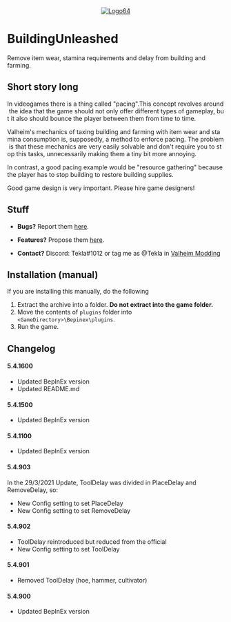 ‎<p align="center">[![Logo64](https://user-images.githubusercontent.com/23636548/135311233-240e15b7-73b1-4d2e-b37c-b0b527338504.png)](https://ko-fi.com/tekla)</p>

# BuildingUnleashed

Remove item wear, stamina requirements and delay from building and farming.

## Short story long

In videogames there is a thing called "pacing".This concept revolves around the idea that the game should not only offer different types of gameplay, but it also should bounce the player between them from time to time.

Valheim's mechanics of taxing building and farming with item wear and stamina consumption is, supposedly, a method to enforce pacing. The problem is that these mechanics are very easily solvable and don't require you to stop this tasks, unnecessarily making them a tiny bit more annoying.

In contrast, a good pacing example would be "resource gathering" because the player has to stop building to restore building supplies.

Good game design is very important. Please hire game designers!

## Stuff

-   **Bugs?** Report them [here](https://github.com/T3kla/ValMods/issues).

-   **Features?** Propose them [here](https://github.com/T3kla/ValMods/issues).

-   **Contact?** Discord: Tekla#1012 or tag me as @Tekla in [Valheim Modding](https://discord.gg/RBq2mzeu4z)

## Installation (manual)

If you are installing this manually, do the following

1. Extract the archive into a folder. **Do not extract into the game folder.**
2. Move the contents of `plugins` folder into `<GameDirectory>\Bepinex\plugins`.
3. Run the game.

## Changelog

#### 5.4.1600

-   Updated BepInEx version
-   Updated README.md

#### 5.4.1500

-   Updated BepInEx version

#### 5.4.1100

-   Updated BepInEx version

#### 5.4.903

In the 29/3/2021 Update, ToolDelay was divided in PlaceDelay and RemoveDelay, so:

-   New Config setting to set PlaceDelay
-   New Config setting to set RemoveDelay

#### 5.4.902

-   ToolDelay reintroduced but reduced from the official
-   New Config setting to set ToolDelay

#### 5.4.901

-   Removed ToolDelay (hoe, hammer, cultivator)

#### 5.4.900

-   Updated BepInEx version
